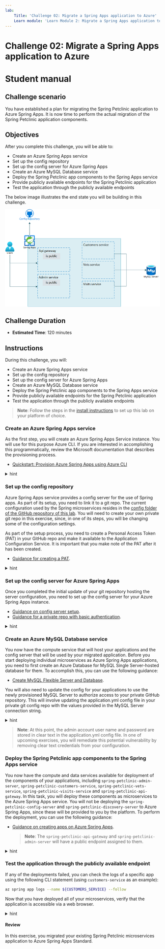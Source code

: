 ```yaml
---
lab:
    Title: 'Challenge 02: Migrate a Spring Apps application to Azure'
    Learn module: 'Learn Module 2: Migrate a Spring Apps application to Azure'
---
```


# Challenge 02: Migrate a Spring Apps application to Azure

# Student manual

## Challenge scenario

You have established a plan for migrating the Spring Petclinic application to Azure Spring Apps. It is now time to perform the actual migration of the Spring Petclinic application components.

## Objectives

After you complete this challenge, you will be able to:

- Create an Azure Spring Apps service
- Set up the config repository
- Set up the config server for Azure Spring Apps
- Create an Azure MySQL Database service
- Deploy the Spring Petclinic app components to the Spring Apps service
- Provide publicly available endpoints for the Spring Petclinic application
- Test the application through the publicly available endpoints

The below image illustrates the end state you will be building in this challenge.

![Challenge 2 architecture](./images/asa-openlab-2.png)

## Challenge Duration

- **Estimated Time**: 120 minutes

## Instructions

During this challenge, you will:

- Create an Azure Spring Apps service
- Set up the config repository
- Set up the config server for Azure Spring Apps
- Create an Azure MySQL Database service
- Deploy the Spring Petclinic app components to the Spring Apps service
- Provide publicly available endpoints for the Spring Petclinic application
- Test the application through the publicly available endpoints

> **Note**: Follow the steps in the [install instructions](../../../install.md) to set up this lab on your platform of choice.

### Create an Azure Spring Apps service

As the first step, you will create an Azure Spring Apps Service instance. You will use for this purpose Azure CLI. If you are interested in accomplishing this programmatically, review the Microsoft documentation that describes the provisioning process.

- [Quickstart: Provision Azure Spring Apps using Azure CLI](https://learn.microsoft.com/azure/spring-apps/quickstart-deploy-infrastructure-vnet-azure-cli?tabs=azure-spring-apps-standard)

<details>
<summary>hint</summary>
<br/>

1. On your lab computer, open the Git Bash window and, from the Git Bash prompt, run the following command to sign in to your Azure subscription:

   ```bash
   az login
   ```

> **Note**: In case you are running this lab in a GitHub codespace, use `az login --use-device-code`.

1. Executing the command will automatically open a web browser window prompting you to authenticate. Once prompted, sign in using the user account that has the Owner role in the target Azure subscription that you will use in this lab and close the web browser window.

1. Make sure that you are logged in to the right subscription for the consecutive commands.

   ```bash
   az account list -o table
   ```

1. If in the above statement you don't see the right account being indicated as your default one, change your environment to the right subscription with the following command, replacing the `<subscription-id>`.

   ```bash
   az account set --subscription <subscription-id>
   ```

1. Run the following commands to create a resource group that will contain all of your resources (replace the `<azure-region>` placeholder with the name of any Azure region in which you can create an  instance of the Azure Spring Apps service and an Azure Database for MySQL Flexible Server instance, see [this page](https://azure.microsoft.com/global-infrastructure/services/?products=mysql,spring-apps&regions=all) for regional availability details of those services):

   ```bash
   UNIQUEID=$(openssl rand -hex 3)
   APPNAME=petclinic
   RESOURCE_GROUP=rg-$APPNAME-$UNIQUEID
   LOCATION=<azure-region>
   az group create -g $RESOURCE_GROUP -l $LOCATION
   ```
1. Run the following command to add and upgrade the spring extension.

   ```bash
   az extension add --upgrade --name spring
   ``` 

1. Make sure you don't have the previous `spring-cloud` extension installed.    

   ```bash
   az extension list
   az extension remove --name spring-cloud
   ```

1. Run the following commands to create an instance of the Standard SKU of the Azure Spring Apps service. Note that the name of the service needs to be globally unique, so adjust it accordingly in case the randomly generated name is already in use. Keep in mind that the name can contain only lowercase letters, numbers and hyphens.

   ```bash
   SPRING_APPS_SERVICE=sa-$APPNAME-$UNIQUEID
   az spring create --name $SPRING_APPS_SERVICE \
                    --resource-group $RESOURCE_GROUP \
                    --location $LOCATION \
                    --sku Standard
   ```

   > **Note**: This will also create for you an Application Insights resource. 

   > **Note**: Wait for the provisioning to complete. This might take about 5 minutes.

1. Run the following command to set your default resource group name and Spring Apps service name. By setting these defaults, you don't need to repeat these names in the subsequent commands.

   ```bash
   az config set defaults.group=$RESOURCE_GROUP defaults.spring=$SPRING_APPS_SERVICE
   ```

1. Open a web browser window and navigate to the Azure portal. If prompted, sign in using the user account that has the Owner role in the target Azure subscription that you will use in this lab.

1. In the Azure portal, use the **Search resources, services, and docs** text box to search for and navigate to the resource group you just created.

1. On the resource group overview pane, verify that the resource group contains an Azure Spring Apps instance.

   > **Note**: In case you don't see the Azure Spring Apps service in the overview list of the resource group, select the **Refresh** toolbar button to refresh the view of the resource groups.

   > **Note**: You will notice an Application Insights resource also was created in your resource group. You will use this in one of the next labs.

1. Select the Azure Spring Apps instance and, in the vertical navigation menu, in the **Settings** section, select **Apps**. Note that the instance does not include any spring apps at this point. You will perform the app deployment later in this exercise.

</details>

### Set up the config repository


Azure Spring Apps service provides a config server for the use of Spring apps. As part of its setup, you need to link it to a git repo. The current configuration used by the Spring microservices resides in the [config folder of the GitHub repository of this lab](https://github.com/MicrosoftLearning/Deploying-and-Running-Java-Applications-in-Azure-Spring-Apps/tree/master/config). You will need to create your own private git repo in this exercise, since, in one of its steps, you will be changing some of the configuration settings.

As part of the setup process, you need to create a Personal Access Token (PAT) in your GitHub repo and make it available to the Application Configuration Service. It is important that you make note of the PAT after it has been created.

- [Guidance for creating a PAT](https://docs.github.com/en/authentication/keeping-your-account-and-data-secure/creating-a-personal-access-token).

<details>
<summary>hint</summary>
<br/>

1. On your lab computer, in your web browser, navigate to your GitHub account, navigate to the **Repositories** page and create a new private repository named **spring-petclinic-microservices-config**.

   > **Note**: Make sure to configure the repository as private. In one of the exercises this config repository will contain a secret value.

1. To create a PAT, select the avatar icon in the upper right corner, and then select **Settings**.

1. At the bottom of the vertical navigation menu, select **Developer settings**, select **Personal access tokens**, and then select **Generate new token**.

1. On the **New personal access token** page, in the **Note** text box, enter a descriptive name, such as **spring-petclinic-config-server-token**.

   > **Note**: There is a new **Beta** experience available on GitHub for more fine-grained access tokens. This experience will create a token with a more limited scope than full repository scope (which basically gives access to all your repositories). The lab will work as well with a more fine-grained token, in that case, in the **Fine-grained tokens (Beta)** token creation page, choose for **Only select repositories** and select your config repository. For the **Repository permissions** select for the **Contents** the **Read-only** access level. You can use this fine-grained token when you configure your config-server on Azure Spring Apps. We recommend you create a second token in case you also need a personal access token for interacting with the repositories from the Git Bash prompt.

1. In the **Select scopes** section, select **repo** and then select **Generate token**.

1. Record the generated token. You will need it in this and subsequent labs.

   > **Note**: You can check the validity of your token with the following statement: `curl -XGET -H 'authorization: token <token_value>' 'https://api.github.com/repos/<user_name>/spring-petclinic-microservices-config'`. This statement should succeed. If it does not, redo the above steps for generating the PAT token.

1. From the Git Bash prompt, change the current directory to the **workspaces** folder. Next, clone the newly created GitHub repository by typing `git clone `, pasting the clone URL you copied into Clipboard in the previous step, and entering the PAT string followed by the `@` symbol in front of `github.com`. In case you haven't already you can also clone here your code repository.

   ```bash
   cd ~/workspaces
   # Clone config repo
   git clone https://<token>@github.com/<your-github-username>/spring-petclinic-microservices-config.git
    
   # Clone source code repo
   git clone https://<token>@github.com/<your-github-username>/Deploying-and-Running-Java-Applications-in-Azure-Spring-Apps.git

   ```

    > **Note**: Make sure to replace the `<token>` and `<your-github-username>` placeholders in the URL listed above with the value of the GitHub PAT and your GitHub user name when running the `git clone` command.

1. From the Git Bash prompt, change the current directory to the newly created **spring-petclinic-microservices-config** folder and run the following commands to copy all the config server configuration yaml files from the [config folder of this labs' GitHub repository](https://github.com/MicrosoftLearning/Deploying-and-Running-Java-Applications-in-Azure-Spring-Apps/tree/MicrosoftLearning/master/config) to the local folder on your lab computer.

   ```bash
   cd spring-petclinic-microservices-config
   curl -o admin-server.yml https://raw.githubusercontent.com/MicrosoftLearning/Deploying-and-Running-Java-Applications-in-Azure-Spring-Apps/master/config/admin-server.yml
   curl -o api-gateway.yml https://raw.githubusercontent.com/MicrosoftLearning/Deploying-and-Running-Java-Applications-in-Azure-Spring-Apps/master/api-gateway.yml
   curl -o application.yml https://raw.githubusercontent.com/MicrosoftLearning/Deploying-and-Running-Java-Applications-in-Azure-Spring-Apps/master/application.yml
   curl -o customers-service.yml https://raw.githubusercontent.com/MicrosoftLearning/Deploying-and-Running-Java-Applications-in-Azure-Spring-Apps/master/customers-service.yml
   curl -o discovery-server.yml https://raw.githubusercontent.com/MicrosoftLearning/Deploying-and-Running-Java-Applications-in-Azure-Spring-Apps/master/discovery-server.yml
   curl -o tracing-server.yml https://raw.githubusercontent.com/MicrosoftLearning/Deploying-and-Running-Java-Applications-in-Azure-Spring-Apps/master/tracing-server.yml
   curl -o vets-service.yml https://raw.githubusercontent.com/MicrosoftLearning/Deploying-and-Running-Java-Applications-in-Azure-Spring-Apps/master/vets-service.yml
   curl -o visits-service.yml https://raw.githubusercontent.com/MicrosoftLearning/Deploying-and-Running-Java-Applications-in-Azure-Spring-Apps/master/visits-service.yml
   curl -o messaging-emulator.yml https://raw.githubusercontent.com/MicrosoftLearning/Deploying-and-Running-Java-Applications-in-Azure-Spring-Apps/master/messaging-emulator.yml
   ```

1. From the Git Bash prompt, run the following commands to commit and push your changes to your private GitHub repository.

   ```bash
   git add .
   git commit -m 'added base config'
   git push
   ```

1. In your web browser, refresh the page of the newly created **spring-petclinic-microservices-config** repository and double check that all the configuration files are there.

</details>

### Set up the config server for Azure Spring Apps
    
Once you completed the initial update of your git repository hosting the server configuration, you need to set up the config server for your Azure Spring Apps instance. 

- [Guidance on config server setup](https://learn.microsoft.com/azure/spring-apps/quickstart-setup-config-server?tabs=Azure-CLI&pivots=programming-language-java).
- [Guidance for a private repo with basic authentication](https://learn.microsoft.com/azure/spring-apps/how-to-config-server#private-repository-with-basic-authentication).

<details>
<summary>hint</summary>
<br/>

1. Switch to the Git Bash prompt and run the following commands to set the environment variables hosting your GitHub repository and GitHub credentials (replace the `<git-repository>`, `<git-username>`, and `<git-PAT>` placeholders with the URL of your GitHub repository, the name of your GitHub user account, and the newly generated PAT value, respectively).

   > **Note**: The URL of the GitHub repository should be in the format `https://github.com/<your-github-username>/spring-petclinic-microservices-config.git`, where the `<your-github-username>` placeholder represents your GitHub user name.

   ```bash
   GIT_REPO=<git-repository>
   GIT_USERNAME=<git-username>
   GIT_PASSWORD=<git-PAT>
   ```

1. To set up the config server such that it points to your GitHub repository, from the Git Bash prompt, run the following command.

   ```bash
   az spring config-server git set \
                           --name $SPRING_APPS_SERVICE \
                           --resource-group $RESOURCE_GROUP \
                           --uri $GIT_REPO \
                           --label main \
                           --password $GIT_PASSWORD \
                           --username $GIT_USERNAME 
   ```

   > **Note**: In case you are using a branch other than `main` in your config repo, you can change the branch name with the `label` parameter.

   > **Note**: Wait for the operation to complete. This might take about 2 minutes.

</details>

### Create an Azure MySQL Database service

You now have the compute service that will host your applications and the config server that will be used by your migrated application. Before you start deploying individual microservices as Azure Spring Apps applications, you need to first create an Azure Database for MySQL Single Server-hosted database for them. To accomplish this, you can use the following guidance:

- [Create MySQL Flexible Server and Database](https://learn.microsoft.com/azure/mysql/flexible-server/quickstart-create-server-cli).

You will also need to update the config for your applications to use the newly provisioned MySQL Server to authorize access to your private GitHub repository. This will involve updating the application.yml config file in your private git config repo with the values provided in the MySQL Server connection string.

<details>
<summary>hint</summary>
<br/>

1. Run the following commands to create an instance of MySQL Flexible server. Note that the name of the server must be globally unique, so adjust it accordingly in case the randomly generated name is already in use. Keep in mind that the name can contain only lowercase letters, numbers and hyphens. In addition, replace the `<myadmin-password>` placeholder with a complex password and record its value.

   ```bash
   MYSQL_SERVER_NAME=mysql-$APPNAME-$UNIQUEID
   MYSQL_ADMIN_USERNAME=myadmin
   MYSQL_ADMIN_PASSWORD=<myadmin-password>
   DATABASE_NAME=petclinic
   
    az mysql flexible-server create \
        --admin-user myadmin \
        --admin-password ${MYSQL_ADMIN_PASSWORD} \
        --name ${MYSQL_SERVER_NAME} \
        --resource-group ${RESOURCE_GROUP} 
   ```

   > **Note**: During the creation you will be asked whether access for your IP address should be added and whether access for all IP's should be added. Answer `n` for no on both questions.

   > **Note**: Wait for the provisioning to complete. This might take about 3 minutes.

1. Once the Azure Database for MySQL Single Server instance gets created, it will output details about its settings. In the output, you will find the server connection string. Record its value since you will need it later in this exercise.

1. Run the following commands to create a database in the Azure Database for MySQL Single Server instance.

   ```bash
    az mysql flexible-server db create \
        --server-name $MYSQL_SERVER_NAME \
        --resource-group $RESOURCE_GROUP \
        -d $DATABASE_NAME
   ```

1. You will also need to allow connections to the server from Azure Spring Apps. For now, to accomplish this, you will create a server firewall rule to allow inbound traffic from all Azure Services. This way your apps running in Azure Spring Apps will be able to reach the MySQL database providing them with persistent storage. In one of the upcoming exercises, you will restrict this connectivity to limit it exclusively to the apps hosted by your Azure Spring Apps instance.

   ```bash
    az mysql flexible-server firewall-rule create \
        --rule-name allAzureIPs \
        --name ${MYSQL_SERVER_NAME} \
        --resource-group ${RESOURCE_GROUP} \
        --start-ip-address 0.0.0.0 --end-ip-address 0.0.0.0
   ```

1. From the Git Bash window, in the config repository you cloned locally, use your favorite text editor to open the _application.yml_ file. Replace the full contents of the _application.yml_ file with the contents of [this application.yml](../../../config/02_application.yml) file. The updated _application.yml_ file includes the following changes:

   * It changes the default `spring.sql.init` values to use `mysql` configuration on lines 15 to 19.
   * It adds a `spring.datasource` property for your mysql database on lines 10 to 14.
   * It adds extra `eureka` config on lines 61 to 66.
   * It removes the `chaos-monkey` and `mysql` profiles.

1. In the part you pasted, update the values of the target datasource endpoint on line 12, the corresponding admin user account on line 13, and its password on line 14 to match your configuration. Set these values by using the information in the Azure Database for MySQL Flexible Server connection string you recorded earlier in this task.

1. Save the changes and push the updates you made to the **application.yml** file to your private GitHub repo by running the following commands from the Git Bash prompt:

   ```bash
   git add .
   git commit -m 'azure mysql info'
   git push
   ```

</details>

   > **Note**: At this point, the admin account user name and password are stored in clear text in the application.yml config file. In one of upcoming exercises, you will remediate this potential vulnerability by removing clear text credentials from your configuration.

### Deploy the Spring Petclinic app components to the Spring Apps service

You now have the compute and data services available for deployment of the components of your applications, including `spring-petclinic-admin-server`, `spring-petclinic-customers-service`, `spring-petclinic-vets-service`, `spring-petclinic-visits-service` and `spring-petclinic-api-gateway`. In this task, you will deploy these components as microservices to the Azure Spring Apps service. You will not be deploying the `spring-petclinic-config-server` and `spring-petclinic-discovery-server` to Azure Spring Apps, since these will be provided to you by the platform. To perform the deployment, you can use the following guidance:

- [Guidance on creating apps on Azure Spring Apps](https://learn.microsoft.com/azure/spring-apps/quickstart-deploy-apps?tabs=Azure-CLI&pivots=programming-language-java).

   > **Note**: The `spring-petclinic-api-gateway` and `spring-petclinic-admin-server` will have a public endpoint assigned to them.

<details>
<summary>hint</summary>
<br/>

1. In the src directory parent **pom.xml** file double check the version number on line 9.

    ```bash
       <parent>
           <groupId>org.springframework.boot</groupId>
           <artifactId>spring-boot-starter-parent</artifactId>
           <version>3.0.2</version>
       </parent>
    ```

1. From the Git Bash window, set a `VERSION` environment variable to this version number `3.0.2`.

   ```bash
   VERSION=3.0.2
   ```

1. You will start by building all the microservice of the spring petclinic application. To accomplish this, run `mvn clean package` in the root directory of the application.

   ```bash
   cd ~/workspaces/Deploying-and-Running-Java-Applications-in-Azure-Spring-Apps/src
   mvn clean package -DskipTests
   ```

1. Verify that the build succeeds by reviewing the output of the `mvn clean package -DskipTests` command, which should have the following format:

   ```bash
   [INFO] ------------------------------------------------------------------------
   [INFO] Reactor Summary for spring-petclinic-microservices 3.0.2:
   [INFO] 
   [INFO] spring-petclinic-microservices ..................... SUCCESS [  0.249 s]
   [INFO] spring-petclinic-admin-server ...................... SUCCESS [ 16.123 s]
   [INFO] spring-petclinic-customers-service ................. SUCCESS [  6.749 s]
   [INFO] spring-petclinic-vets-service ...................... SUCCESS [  4.845 s]
   [INFO] spring-petclinic-visits-service .................... SUCCESS [  5.063 s]
   [INFO] spring-petclinic-config-server ..................... SUCCESS [  1.777 s]
   [INFO] spring-petclinic-discovery-server .................. SUCCESS [  2.563 s]
   [INFO] spring-petclinic-api-gateway ....................... SUCCESS [ 15.582 s]
   [INFO] ------------------------------------------------------------------------
   [INFO] BUILD SUCCESS
   [INFO] ------------------------------------------------------------------------
   [INFO] Total time:  55.901 s
   [INFO] Finished at: 2023-06-02T14:07:49Z
   [INFO] ------------------------------------------------------------------------
   ```

1. You will set a couple of environment variables for the name of each app.

   ```bash
   API_GATEWAY=api-gateway
   ADMIN_SERVER=admin-server
   CUSTOMERS_SERVICE=customers-service
   VETS_SERVICE=vets-service
   VISITS_SERVICE=visits-service
   ```

1. For each application you will now create an app on Azure Spring Apps service. You will start with the `api-gateway`. To deploy it, from the Git Bash prompt, run the following command:

   ```bash
   az spring app create \
            --name $API_GATEWAY \
            --assign-endpoint true
   ```

   > **Note**: Wait for the provisioning to complete. This might take about 5 minutes.

1. Next deploy the jar file to this newly created app by running the following command from the Git Bash prompt:

   ```bash
   API_GATEWAY_JAR=spring-petclinic-api-gateway/target/spring-petclinic-api-gateway-$VERSION.jar
   az spring app deploy \
            --name $API_GATEWAY \
            --no-wait \
            --artifact-path ${API_GATEWAY_JAR}
   ```

1. In the same way create an app for the `admin-server` microservice, and deploy it:

   ```bash
   az spring app create \
            --name $ADMIN_SERVER \
            --assign-endpoint true

   ADMIN_SERVER_JAR=spring-petclinic-admin-server/target/spring-petclinic-admin-server-$VERSION.jar
   az spring app deploy \
            --name $ADMIN_SERVER \
            --no-wait \
            --artifact-path ${ADMIN_SERVER_JAR}
   ```

   > **Note**: Wait for each operation to complete. This might take about 5 minutes.

1. Next, you will create, and deploy an app for the `customers-service` microservice, without assigning an endpoint:

   ```bash
   az spring app create \
            --name $CUSTOMERS_SERVICE

   CUSTOMERS_SERVICE_JAR=spring-petclinic-customers-service/target/spring-petclinic-customers-service-$VERSION.jar
   az spring app deploy \
            --name $CUSTOMERS_SERVICE \
            --no-wait \
            --artifact-path ${CUSTOMERS_SERVICE_JAR}
   ```

   > **Note**: Wait for each operation to complete. This might take about 5 minutes.

1. Once deployed, take a look at the `customers-service` logs to make sure the configuration gets picked up correctly and there are no errors on startup.

   ```bash
   az spring app logs --name ${CUSTOMERS_SERVICE} --follow 
   ```

   > **Note**: In case you see no errors, you can escape out of the log statement with `Ctrl+C` and you can proceed with the next steps. In case you see errors, review the steps you executed and retry. The [LabTips file](../../../LabTips.md) also contains steps on how to recover from errors.

1. Next, you will create, and deploy an app for the `visits-service` microservice, also without an endpoint assigned:

   ```bash
   az spring app create \
               --name $VISITS_SERVICE

   VISITS_SERVICE_JAR=spring-petclinic-visits-service/target/spring-petclinic-visits-service-$VERSION.jar
   az spring app deploy \
               --name $VISITS_SERVICE \
               --no-wait \
               --artifact-path ${VISITS_SERVICE_JAR} 
   ```

   > **Note**: Wait for each operation to complete. This might take about 5 minutes.

1. To conclude, you will create, and deploy an app for the `vets-service` microservice, again without an endpoint assigned:

   ```bash
   az spring app create \
               --name $VETS_SERVICE 

   VETS_SERVICE_JAR=spring-petclinic-vets-service/target/spring-petclinic-vets-service-$VERSION.jar
   az spring app deploy \
               --name $VETS_SERVICE  \
               --no-wait \
               --artifact-path ${VETS_SERVICE_JAR}
   ```

   > **Note**: Wait for each operation to complete. This might take about 5 minutes.

</details>

### Test the application through the publicly available endpoint

If any of the deployments failed, you can check the logs of a specific app using the following CLI statement (using `customers-service` as an example):

```bash
az spring app logs --name ${CUSTOMERS_SERVICE} --follow
```

Now that you have deployed all of your microservices, verify that the application is accessible via a web browser.

<details>
<summary>hint</summary>
<br/>

1. To list all deployed apps, from the Git Bash shell, run the following CLI statement, which will also list all publicly accessible endpoints:

   ```bash
   az spring app list --service $SPRING_APPS_SERVICE \
                      --resource-group $RESOURCE_GROUP \
                      --output table
   ```

1. You can also `grep` the URL that got assigned to the `api-gateway` service. 

   ```bash
   az spring app show --name ${API_GATEWAY} | grep url
   ```

1. Alternatively, you can switch to the web browser window displaying the Azure portal interface, navigate to your Azure Spring Apps instance and select **Apps** from the vertical navigation menu. In the list of apps, select **api-gateway**, on the **api-gateway | Overview** page, note the value of the **URL** property.

1. Open another web browser tab and navigate to the URL of the api-gateway endpoint to display the application web interface.

1. You can also navigate to the URL of the admin-server to see insight information of your microservices.

</details>

#### Review

In this exercise, you migrated your existing Spring Petclinic microservices application to Azure Spring Apps Standard.
